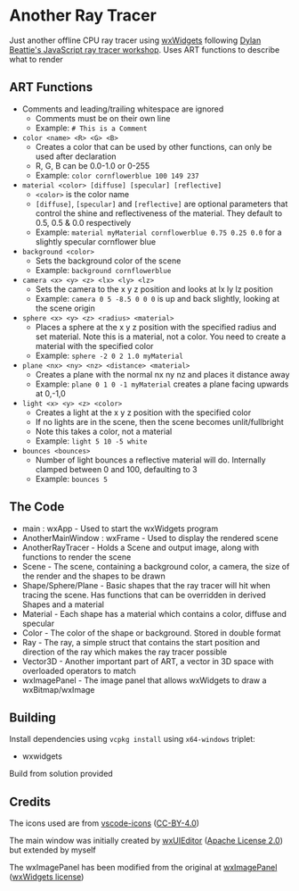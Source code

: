 # Another Ray Tracer

Just another offline CPU ray tracer using [wxWidgets](https://www.wxwidgets.org/) following [Dylan Beattie's JavaScript ray tracer workshop](https://ursatile.github.io/jsray/). Uses ART functions to describe what to render

## ART Functions

* Comments and leading/trailing whitespace are ignored
  * Comments must be on their own line
  * Example: `# This is a Comment`
* `color <name> <R> <G> <B>`
  * Creates a color that can be used by other functions, can only be used after declaration
  * R, G, B can be 0.0-1.0 or 0-255
  * Example: `color cornflowerblue 100 149 237`
* `material <color> [diffuse] [specular] [reflective]`
  * `<color>` is the color name
  * `[diffuse]`, `[specular]` and `[reflective]` are optional parameters that control the shine and reflectiveness of the material. They default to 0.5, 0.5 & 0.0 respectively
  * Example: `material myMaterial cornflowerblue 0.75 0.25 0.0` for a slightly specular cornflower blue
* `background <color>`
  * Sets the background color of the scene
  * Example: `background cornflowerblue`
* `camera <x> <y> <z> <lx> <ly> <lz>`
  * Sets the camera to the x y z position and looks at lx ly lz position
  * Example: `camera 0 5 -8.5 0 0 0` is up and back slightly, looking at the scene origin
* `sphere <x> <y> <z> <radius> <material>`
  * Places a sphere at the x y z position with the specified radius and set material. Note this is a material, not a color. You need to create a material with the specified color
  * Example: `sphere -2 0 2 1.0 myMaterial`
* `plane <nx> <ny> <nz> <distance> <material>`
  * Creates a plane with the normal nx ny nz and places it distance away
  * Example: `plane 0 1 0 -1 myMaterial` creates a plane facing upwards at 0,-1,0
* `light <x> <y> <z> <color>`
  * Creates a light at the x y z position with the specified color
  * If no lights are in the scene, then the scene becomes unlit/fullbright
  * Note this takes a color, not a material
  * Example: `light 5 10 -5 white`
* `bounces <bounces>`
  * Number of light bounces a reflective material will do. Internally clamped between 0 and 100, defaulting to 3
  * Example: `bounces 5`

## The Code

* main : wxApp - Used to start the wxWidgets program
* AnotherMainWindow : wxFrame - Used to display the rendered scene
* AnotherRayTracer - Holds a Scene and output image, along with functions to render the scene
* Scene - The scene, containing a background color, a camera, the size of the render and the shapes to be drawn
* Shape/Sphere/Plane - Basic shapes that the ray tracer will hit when tracing the scene. Has functions that can be overridden in derived Shapes and a material
* Material - Each shape has a material which contains a color, diffuse and specular
* Color - The color of the shape or background. Stored in double format
* Ray - The ray, a simple struct that contains the start position and direction of the ray which makes the ray tracer possible
* Vector3D - Another important part of ART, a vector in 3D space with overloaded operators to match
* wxImagePanel - The image panel that allows wxWidgets to draw a wxBitmap/wxImage

## Building

Install dependencies using `vcpkg install` using `x64-windows` triplet:
* wxwidgets

Build from solution provided

## Credits

The icons used are from [vscode-icons](https://github.com/microsoft/vscode-icons) ([CC-BY-4.0](https://github.com/microsoft/vscode-icons/blob/main/LICENSE))

The main window was initially created by [wxUIEditor](https://github.com/KeyWorksRW/wxUiEditor) ([Apache License 2.0](https://github.com/KeyWorksRW/wxUiEditor/blob/main/LICENSE)) but extended by myself

The wxImagePanel has been modified from the original at [wxImagePanel](https://github.com/tomay3000/wxImagePanel/) ([wxWidgets license](https://github.com/wxWidgets/wxWidgets/blob/master/docs/licence.txt))